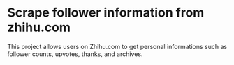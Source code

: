 # Scrape follower information from zhihu.com 
This project allows users on Zhihu.com to get personal informations such as follower counts, upvotes, thanks, and archives.

